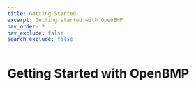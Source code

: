 ```yaml
---
title: Getting Started
excerpt: Getting started with OpenBMP
nav_order: 2
nav_exclude: false
search_exclude: false
---
```


# Getting Started with OpenBMP
